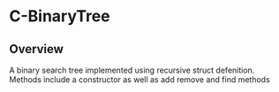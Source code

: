 # C-BinaryTree

## Overview

A binary search tree implemented using recursive struct defenition. Methods include a constructor as well as add remove and find methods
